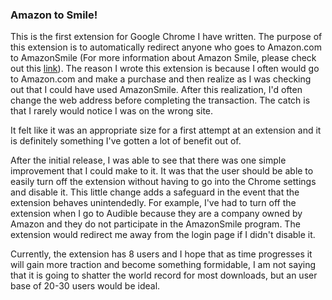### Amazon to Smile!

This is the first extension for Google Chrome I have written. The purpose of this extension is to automatically redirect anyone who goes to Amazon.com to AmazonSmile (For more information about Amazon Smile, please check out this [link](http://smile.amazon.com/about)). The reason I wrote this extension is because I often would go to Amazon.com and make a purchase and then realize as I was checking out that I could have used AmazonSmile. After this realization, I'd often change the web address before completing the transaction. The catch is that I rarely would notice I was on the wrong site.

It felt like it was an appropriate size for a first attempt at an extension and it is definitely something I've gotten a lot of benefit out of.

After the initial release, I was able to see that there was one simple improvement that I could make to it. It was that the user should be able to easily turn off the extension without having to go into the Chrome settings and disable it. This little change adds a safeguard in the event that the extension behaves unintendedly. For example, I've had to turn off the extension when I go to Audible because they are a company owned by Amazon and they do not participate in the AmazonSmile program. The extension would redirect me away from the login page if I didn't disable it.

Currently, the extension has 8 users and I hope that as time progresses it will gain more traction and become something formidable, I am not saying that it is going to shatter the world record for most downloads, but an user base of 20-30 users would be ideal.
